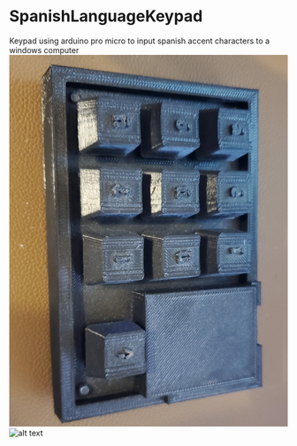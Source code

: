 # SpanishLanguageKeypad
Keypad using arduino pro micro to input spanish accent characters to a windows computer
![alt text](https://github.com/ManuelDJC/SpanishLanguageKeypad/blob/main/IMG_2247.jpg?raw=true)
![alt text](https://github.com/ManuelDJC/SpanishLanguageKeypad/blob/main/IMG_2246.jpg?raw=true)
